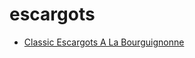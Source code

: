 # escargots

 * [Classic Escargots A La Bourguignonne](index/c/classic-escargots-a-la-bourguignonne-104750.json)
